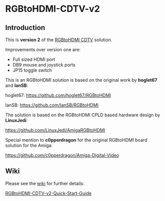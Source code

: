 # RGBtoHDMI-CDTV-v2

## Introduction

This is **version 2** of the [RGBtoHDMI CDTV](https://github.com/solarmon/RGBtoHDMI-CDTV) solution.

Improvements over version one are:

* Full sized HDMI port
* DB9 mouse and joystick ports
* JP15 toggle switch

This is an RGBtoHDMI solution is based on the original work by **hoglet67** and **IanSB**:

hoglet67:
https://github.com/hoglet67/RGBtoHDMI

IanSB:
https://github.com/IanSB/RGBtoHDMI

The solution is based on the RGBtoHDMI CPLD based hardware design by **LinuxJedi**:

https://github.com/LinuxJedi/AmigaRGBtoHDMI

Special mention to **c0pperdragon** for the original RGBtoHDMI board solution for the Amiga:

https://github.com/c0pperdragon/Amiga-Digital-Video

## Wiki

Please see the [wiki](https://github.com/solarmon/RGBtoHDMI-CDTV/wiki) for further details:

[RGBtoHDMI-CDTV-v2-Quick-Start-Guide](https://github.com/solarmon/RGBtoHDMI-CDTV-v2/wiki/RGBtoHDMI-CDTV-v2-Quick-Start-Guide)
